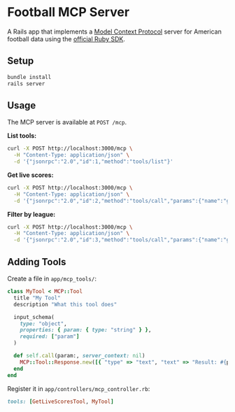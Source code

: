 # Football MCP Server

A Rails app that implements a [Model Context Protocol](https://modelcontextprotocol.io/) server for American football data using the [official Ruby SDK](https://github.com/modelcontextprotocol/ruby-sdk).

## Setup

```bash
bundle install
rails server
```

## Usage

The MCP server is available at `POST /mcp`.

**List tools:**
```bash
curl -X POST http://localhost:3000/mcp \
  -H "Content-Type: application/json" \
  -d '{"jsonrpc":"2.0","id":1,"method":"tools/list"}'
```

**Get live scores:**
```bash
curl -X POST http://localhost:3000/mcp \
  -H "Content-Type: application/json" \
  -d '{"jsonrpc":"2.0","id":2,"method":"tools/call","params":{"name":"get_live_scores_tool","arguments":{}}}'
```

**Filter by league:**
```bash
curl -X POST http://localhost:3000/mcp \
  -H "Content-Type: application/json" \
  -d '{"jsonrpc":"2.0","id":3,"method":"tools/call","params":{"name":"get_live_scores_tool","arguments":{"league":"Pro League"}}}'
```

## Adding Tools

Create a file in `app/mcp_tools/`:

```ruby
class MyTool < MCP::Tool
  title "My Tool"
  description "What this tool does"

  input_schema(
    type: "object",
    properties: { param: { type: "string" } },
    required: ["param"]
  )

  def self.call(param:, server_context: nil)
    MCP::Tool::Response.new([{ "type" => "text", "text" => "Result: #{param}" }])
  end
end
```

Register it in `app/controllers/mcp_controller.rb`:
```ruby
tools: [GetLiveScoresTool, MyTool]
```
